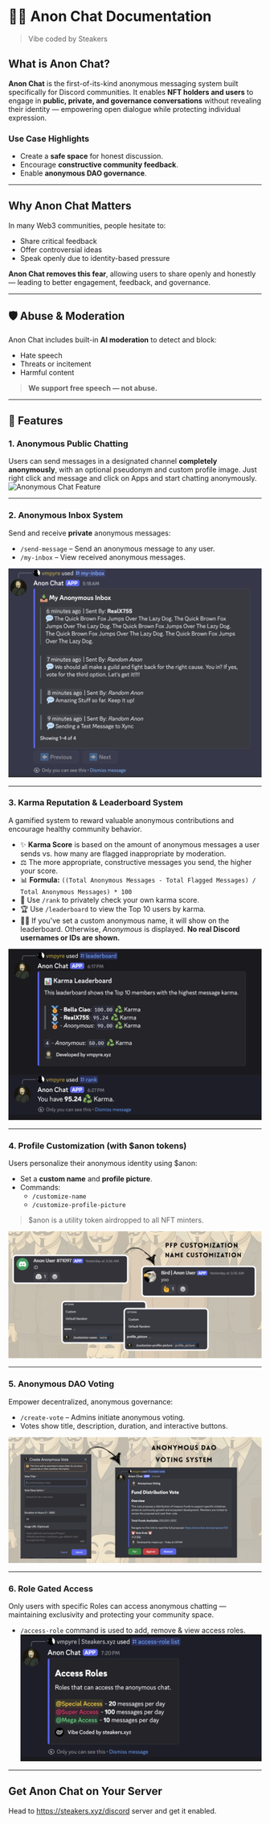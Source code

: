 # 🕵️‍♂️ Anon Chat Documentation
> Vibe coded by Steakers

## What is Anon Chat?
**Anon Chat** is the first-of-its-kind anonymous messaging system built specifically for Discord communities. It enables **NFT holders and users** to engage in **public, private, and governance conversations** without revealing their identity — empowering open dialogue while protecting individual expression.

### Use Case Highlights
- Create a **safe space** for honest discussion.
- Encourage **constructive community feedback**.
- Enable **anonymous DAO governance**.

---

## Why Anon Chat Matters
In many Web3 communities, people hesitate to:
- Share critical feedback
- Offer controversial ideas
- Speak openly due to identity-based pressure

**Anon Chat removes this fear**, allowing users to share openly and honestly — leading to better engagement, feedback, and governance.

---

## 🛡️ Abuse & Moderation
Anon Chat includes built-in **AI moderation** to detect and block:
- Hate speech
- Threats or incitement
- Harmful content

> **We support free speech — not abuse.**

---

## 🧩 Features

### 1. Anonymous Public Chatting
Users can send messages in a designated channel **completely anonymously**, with an optional pseudonym and custom profile image.
Just right click and message and click on Apps and start chatting anonymously.
![Anonymous Chat Feature](https://github.com/vmpyre/Project-V/blob/main/anon-chat/anon-chat-1.png)

---

### 2. Anonymous Inbox System
Send and receive **private** anonymous messages:
- `/send-message` – Send an anonymous message to any user.
- `/my-inbox` – View received anonymous messages.

![Anonymous Inbox Feature](https://github.com/vmpyre/Project-V/blob/main/anon-chat/anon-chat-3.png)

---

### 3. Karma Reputation & Leaderboard System
A gamified system to reward valuable anonymous contributions and encourage healthy community behavior.

- ✨ **Karma Score** is based on the amount of anonymous messages a user sends vs. how many are flagged inappropriate by moderation.
- ⚖️ The more appropriate, constructive messages you send, the higher your score.
- 📊 **Formula:** `((Total Anonymous Messages - Total Flagged Messages) / Total Anonymous Messages) * 100`
- 🔎 Use `/rank` to privately check your own karma score.
- 🏆 Use `/leaderboard` to view the Top 10 users by karma.
- 🧑‍🎓 If you've set a custom anonymous name, it will show on the leaderboard. Otherwise, *Anonymous* is displayed. **No real Discord usernames or IDs are shown.**

![Karma System Picture](https://github.com/vmpyre/Project-V/blob/main/anon-chat/anon-chat-5.png)

---

### 4. Profile Customization (with $anon tokens)
Users personalize their anonymous identity using $anon:
- Set a **custom name** and **profile picture**.
- Commands:
  - `/customize-name`
  - `/customize-profile-picture`

> $anon is a utility token airdropped to all NFT minters.

![Profile Customization Feature](https://github.com/vmpyre/Project-V/blob/main/anon-chat/anon-chat-2.png)

---

### 5. Anonymous DAO Voting
Empower decentralized, anonymous governance:
- `/create-vote` – Admins initiate anonymous voting.
- Votes show title, description, duration, and interactive buttons.

![Anonymous DAO Voting Feature](https://github.com/vmpyre/Project-V/blob/main/anon-chat/anon-chat-4.png)

---

### 6. Role Gated Access
Only users with specific Roles can access anonymous chatting — maintaining exclusivity and protecting your community space.
- `/access-role` command is used to add, remove & view access roles.
![Anonymous Role Gated Access](https://github.com/vmpyre/Project-V/blob/main/anon-chat/anon-chat-7.png)
---

## Get Anon Chat on Your Server
Head to https://steakers.xyz/discord server and get it enabled.
